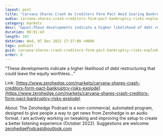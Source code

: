 ```yaml
---
layout: post
title: "Carvana Shares Crash As Creditors Form Pact Amid Soaring Bankruptcy Risks"
audio: carvana-shares-crash-creditors-form-pact-bankruptcy-risks-explode-0
category: markets
desc: "&quot;These developments indicate a higher likelihood of debt restructuring that could leave the equity worthless...&quot;"
duration: 00:01:43
length: 103
datetime: Wed, 07 Dec 2022 17:37:00 +0000
tags: podcast
guid: carvana-shares-crash-creditors-form-pact-bankruptcy-risks-explode-0
order: 0
---
```

&quot;These developments indicate a higher likelihood of debt restructuring that could leave the equity worthless...&quot;

Link: [https://www.zerohedge.com/markets/carvana-shares-crash-creditors-form-pact-bankruptcy-risks-explode](https://www.zerohedge.com/markets/carvana-shares-crash-creditors-form-pact-bankruptcy-risks-explode)

About: The Zerohedge Podcast is a non-commercial, automated program, designed to give people a way to get news from Zerohedge in an audio format.  I am actively working on tweaking and improving the setup to create a better listening experience (October 2022).  Suggestions are welcome: [zerohedgePodcast@outlook.com](mailto:zerohedgePodcast@outlook.com)
